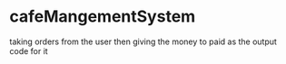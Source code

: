 # cafeMangementSystem
taking orders from the user then giving the money to paid as the output
code for it